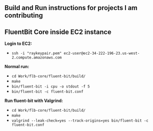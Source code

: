 ## Build and Run instructions for projects I am contributing

## FluentBit Core inside EC2 instance

**Login to EC2:**

- `ssh -i "raykeypair.pem" ec2-user@ec2-34-222-196-23.us-west-2.compute.amazonaws.com` 

**Normal run:**

- `cd Work/flb-core/fluent-bit/build/`
- `make`
- `bin/fluent-bit -i cpu -o stdout -f 5`
- `bin/fluent-bit -c fluent-bit.conf`

**Run fluent-bit with Valgrind:**

- `cd Work/flb-core/fluent-bit/build/`
- `make`
- `valgrind --leak-check=yes --track-origins=yes bin/fluent-bit -c fluent-bit.conf`

